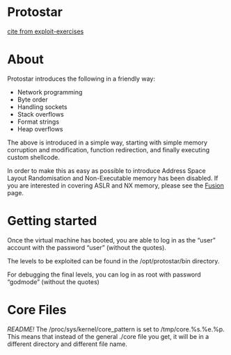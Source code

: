 # Protostar

[cite from exploit-exercises](https://exploit-exercises.lains.space/protostar/)
# About

Protostar introduces the following in a friendly way:

- Network programming
- Byte order
- Handling sockets
- Stack overflows
- Format strings
- Heap overflows

The above is introduced in a simple way, starting with simple memory corruption and modification, function redirection, and finally executing custom shellcode.

In order to make this as easy as possible to introduce Address Space Layout Randomisation and Non-Executable memory has been disabled. If you are interested in covering ASLR and NX memory, please see the [Fusion](https://exploit-exercises.lains.space/fusion/) page.


# Getting started

Once the virtual machine has booted, you are able to log in as the “user” account with the password “user” (without the quotes).

The levels to be exploited can be found in the /opt/protostar/bin directory.

For debugging the final levels, you can log in as root with password “godmode” (without the quotes)

# Core Files

*README!* The /proc/sys/kernel/core_pattern is set to /tmp/core.%s.%e.%p. This means that instead of the general ./core file you get, it will be in a different directory and different file name.